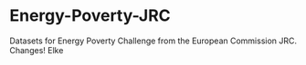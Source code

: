 # Energy-Poverty-JRC
Datasets for Energy Poverty Challenge from the European Commission JRC.
Changes! Elke
